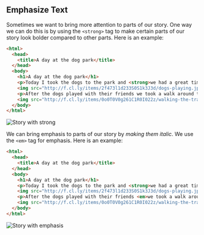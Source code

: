 ## Emphasize Text

Sometimes we want to bring more attention to parts of our story. One way we can do this is by using the `<strong>` tag to make certain parts of our story look bolder compared to other parts. Here is an example:

```html
<html>
  <head>
    <title>A day at the dog park</title>
  </head>
  <body>
    <h1>A day at the dog park</h1>
    <p>Today I took the dogs to the park and <strong>we had a great time!</strong></p>
    <img src="http://f.cl.ly/items/2f473l1d233S0S1k3J3d/dogs-playing.jpg">
    <p>After the dogs played with their friends we took a walk around the track together.</p>
    <img src="http://f.cl.ly/items/0o0T0V0g261C1R0I022z/walking-the-track.jpg">
  </body>
</html>
```

![Story with strong](http://cl.ly/image/1u083V0I0Y3O/content#.png)

We can bring emphasis to parts of our story by *making them italic*. We use the `<em>` tag for emphasis. Here is an example:

```html
<html>
  <head>
    <title>A day at the dog park</title>
  </head>
  <body>
    <h1>A day at the dog park</h1>
    <p>Today I took the dogs to the park and <strong>we had a great time!</strong></p>
    <img src="http://f.cl.ly/items/2f473l1d233S0S1k3J3d/dogs-playing.jpg">
    <p>After the dogs played with their friends <em>we took a walk around the track together.</em></p>
    <img src="http://f.cl.ly/items/0o0T0V0g261C1R0I022z/walking-the-track.jpg">
  </body>
</html>
```

![Story with emphasis](http://cl.ly/image/45033t3W3v3R/content#.png)
